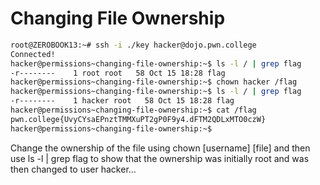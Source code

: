 # Changing File Ownership
```bash
root@ZEROBOOK13:~# ssh -i ./key hacker@dojo.pwn.college
Connected!
hacker@permissions~changing-file-ownership:~$ ls -l / | grep flag
-r--------    1 root root   58 Oct 15 18:28 flag
hacker@permissions~changing-file-ownership:~$ chown hacker /flag
hacker@permissions~changing-file-ownership:~$ ls -l / | grep flag
-r--------    1 hacker root   58 Oct 15 18:28 flag
hacker@permissions~changing-file-ownership:~$ cat /flag
pwn.college{UvyCYsaEPnztTMMXuPT2gP0F9y4.dFTM2QDLxMTO0czW}
hacker@permissions~changing-file-ownership:~$
```

Change the ownership of the file using chown [username] [file] and then use ls -l | grep flag to show that the ownership was initially root and was then changed to user hacker...

